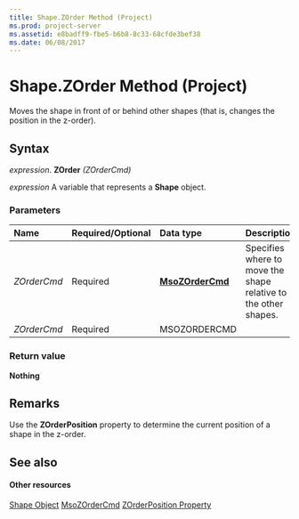 ```yaml
---
title: Shape.ZOrder Method (Project)
ms.prod: project-server
ms.assetid: e8badff9-fbe5-b6b8-8c33-68cfde3bef38
ms.date: 06/08/2017
---
```



# Shape.ZOrder Method (Project)
Moves the shape in front of or behind other shapes (that is, changes the position in the z-order).

## Syntax

 _expression_. **ZOrder** _(ZOrderCmd)_

 _expression_ A variable that represents a **Shape** object.


### Parameters



|**Name**|**Required/Optional**|**Data type**|**Description**|
|:-----|:-----|:-----|:-----|
| _ZOrderCmd_|Required|**[MsoZOrderCmd](http://msdn.microsoft.com/en-us/library/office/ff861432%28v=office.15%29)**|Specifies where to move the shape relative to the other shapes.|
| _ZOrderCmd_|Required|MSOZORDERCMD||

### Return value

 **Nothing**


## Remarks

Use the **ZOrderPosition** property to determine the current position of a shape in the z-order.


## See also


#### Other resources


[Shape Object](shape-object-project.md)
[MsoZOrderCmd](http://msdn.microsoft.com/en-us/library/office/ff861432%28v=office.15%29)
[ZOrderPosition Property](shaperange-zorderposition-property-project.md)
